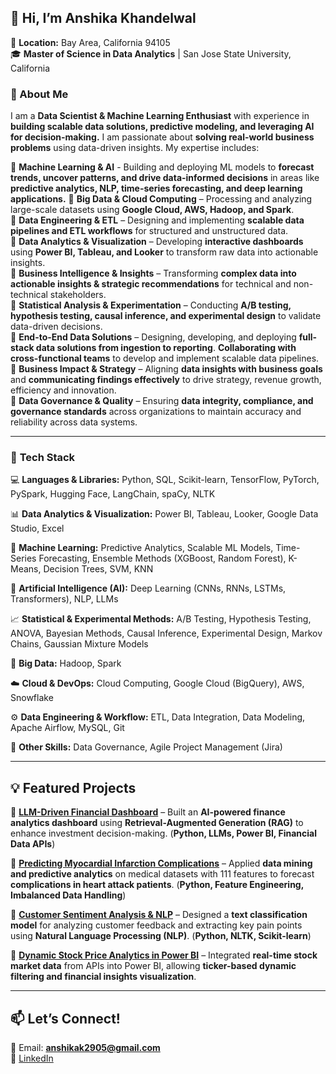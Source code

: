 ## 👋 Hi, I’m Anshika Khandelwal  
📍 **Location:** Bay Area, California 94105  
🎓 **Master of Science in Data Analytics** | San Jose State University, California  

### 🚀 About Me  
I am a **Data Scientist & Machine Learning Enthusiast** with experience in **building scalable data solutions, predictive modeling, and leveraging AI for decision-making.** I am passionate about **solving real-world business problems** using data-driven insights. My expertise includes:  


🔹 **Machine Learning & AI** - Building and deploying ML models to **forecast trends, uncover patterns, and drive data-informed decisions** in areas like **predictive analytics, NLP, time-series forecasting, and deep learning applications.**
🔹 **Big Data & Cloud Computing** – Processing and analyzing large-scale datasets using **Google Cloud, AWS, Hadoop, and Spark**.  
🔹 **Data Engineering & ETL** – Designing and implementing **scalable data pipelines and ETL workflows** for structured and unstructured data.  
🔹 **Data Analytics & Visualization** – Developing **interactive dashboards** using **Power BI, Tableau, and Looker** to transform raw data into actionable insights.  
🔹 **Business Intelligence & Insights** – Transforming **complex data into actionable insights & strategic recommendations** for technical and non-technical stakeholders.  
🔹 **Statistical Analysis & Experimentation** – Conducting **A/B testing, hypothesis testing, causal inference, and experimental design** to validate data-driven decisions.  
🔹 **End-to-End Data Solutions** – Designing, developing, and deploying **full-stack data solutions from ingestion to reporting**.  **Collaborating with cross-functional teams** to develop and implement scalable data pipelines.       
🔹 **Business Impact & Strategy** – Aligning **data insights with business goals** and **communicating findings effectively** to drive strategy, revenue growth, efficiency and innovation.  
🔹 **Data Governance & Quality** – Ensuring **data integrity, compliance, and governance standards** across organizations to maintain accuracy and reliability across data systems.     

---
### 🔧 **Tech Stack**  

💻 **Languages & Libraries:** Python, SQL, Scikit-learn, TensorFlow, PyTorch, PySpark, Hugging Face, LangChain, spaCy, NLTK  

📊 **Data Analytics & Visualization:** Power BI, Tableau, Looker, Google Data Studio, Excel  

🧠 **Machine Learning:** Predictive Analytics, Scalable ML Models, Time-Series Forecasting, Ensemble Methods (XGBoost, Random Forest), K-Means, Decision Trees, SVM, KNN  

🤖 **Artificial Intelligence (AI):** Deep Learning (CNNs, RNNs, LSTMs, Transformers), NLP, LLMs  

📈 **Statistical & Experimental Methods:** A/B Testing, Hypothesis Testing, ANOVA, Bayesian Methods, Causal Inference, Experimental Design, Markov Chains, Gaussian Mixture Models  

📂 **Big Data:** Hadoop, Spark  

☁️ **Cloud & DevOps:** Cloud Computing, Google Cloud (BigQuery), AWS, Snowflake  

⚙️ **Data Engineering & Workflow:** ETL, Data Integration, Data Modeling, Apache Airflow, MySQL, Git  

📌 **Other Skills:** Data Governance, Agile Project Management (Jira)  

---

## 💡 Featured Projects  

📌 **[LLM-Driven Financial Dashboard](#)** – Built an **AI-powered finance analytics dashboard** using **Retrieval-Augmented Generation (RAG)** to enhance investment decision-making. (**Python, LLMs, Power BI, Financial Data APIs**)  

📌 **[Predicting Myocardial Infarction Complications](#)** – Applied **data mining and predictive analytics** on medical datasets with 111 features to forecast **complications in heart attack patients**. (**Python, Feature Engineering, Imbalanced Data Handling**)  

📌 **[Customer Sentiment Analysis & NLP](#)** – Designed a **text classification model** for analyzing customer feedback and extracting key pain points using **Natural Language Processing (NLP)**. (**Python, NLTK, Scikit-learn**)  

📌 **[Dynamic Stock Price Analytics in Power BI](#)** – Integrated **real-time stock market data** from APIs into Power BI, allowing **ticker-based dynamic filtering and financial insights visualization**.  

---

## 📫 Let’s Connect!  
📧 Email: **anshikak2905@gmail.com**  
🔗 [LinkedIn](https://www.linkedin.com/in/anshikak1/)  


